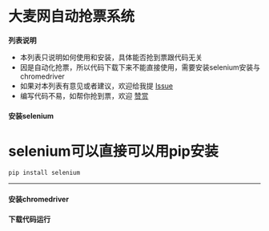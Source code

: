 # 大麦网自动抢票系统

**列表说明**

* 本列表只说明如何使用和安装，具体能否抢到票跟代码无关
* 因是自动化抢票，所以代码下载下来不能直接使用，需要安装selenium安装与chromedriver
* 如果对本列表有意见或者建议，欢迎给我提 [Issue](https://github.com/zekuixue/automatic-ticket/issues)
* 编写代码不易，如帮你抢到票，欢迎 [赞赏]()


#### 安装selenium

selenium可以直接可以用pip安装
=======================
    pip install selenium

-------------

#### 安装chromedriver



#### 下载代码运行
